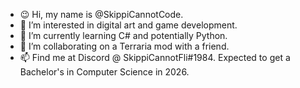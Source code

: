 - 😉 Hi, my name is @SkippiCannotCode.
- 👀 I’m interested in digital art and game development.
- 🌱 I’m currently learning C# and potentially Python.
- 💞️ I’m collaborating on a Terraria mod with a friend.
- 📫 Find me at Discord @ SkippiCannotFli#1984.
Expected to get a Bachelor's in Computer Science in 2026.
